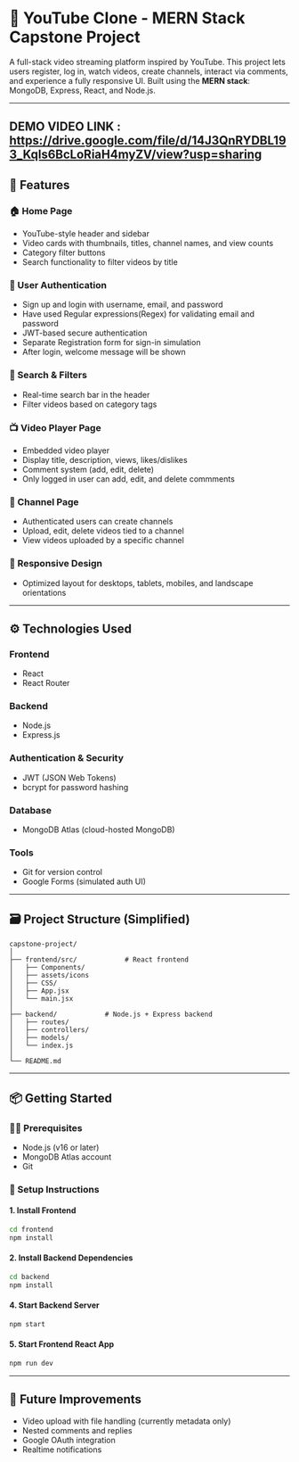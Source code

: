 # 🎥 YouTube Clone - MERN Stack Capstone Project

A full-stack video streaming platform inspired by YouTube. This project lets users register, log in, watch videos, create channels, interact via comments, and experience a fully responsive UI. Built using the **MERN stack**: MongoDB, Express, React, and Node.js.

---

## DEMO VIDEO LINK : https://drive.google.com/file/d/14J3QnRYDBL193_Kqls6BcLoRiaH4myZV/view?usp=sharing


## 🚀 Features

### 🏠 Home Page
- YouTube-style header and sidebar
- Video cards with thumbnails, titles, channel names, and view counts
- Category filter buttons
- Search functionality to filter videos by title

### 🔐 User Authentication
- Sign up and login with username, email, and password
- Have used Regular expressions(Regex) for validating email and password
- JWT-based secure authentication
- Separate Registration form for sign-in simulation
- After login, welcome message will be shown

### 🔎 Search & Filters
- Real-time search bar in the header
- Filter videos based on category tags

### 📺 Video Player Page
- Embedded video player
- Display title, description, views, likes/dislikes
- Comment system (add, edit, delete)
- Only logged in user can add, edit, and delete commments

### 📡 Channel Page
- Authenticated users can create channels
- Upload, edit, delete videos tied to a channel
- View videos uploaded by a specific channel

### 📱 Responsive Design
- Optimized layout for desktops, tablets, mobiles, and landscape orientations

---

## ⚙️ Technologies Used

### Frontend
- React
- React Router

### Backend
- Node.js
- Express.js

### Authentication & Security
- JWT (JSON Web Tokens)
- bcrypt for password hashing

### Database
- MongoDB Atlas (cloud-hosted MongoDB)

### Tools
- Git for version control
- Google Forms (simulated auth UI)

---

## 🗃️ Project Structure (Simplified)

```
capstone-project/
│
├── frontend/src/            # React frontend
│   ├── Components/
│   ├── assets/icons
│   ├── CSS/
│   ├── App.jsx
│   └── main.jsx
│
├── backend/            # Node.js + Express backend
│   ├── routes/
│   ├── controllers/
│   ├── models/
│   └── index.js
│             
└── README.md
```

---

## 📦 Getting Started

### 🧑‍💻 Prerequisites

- Node.js (v16 or later)
- MongoDB Atlas account
- Git

### 🔧 Setup Instructions

#### 1. Install Frontend
```bash
cd frontend
npm install
```

#### 2. Install Backend Dependencies
```bash
cd backend
npm install
```

#### 4. Start Backend Server
```bash
npm start
```

#### 5. Start Frontend React App
```bash
npm run dev
```
---



## 📝 Future Improvements

- Video upload with file handling (currently metadata only)
- Nested comments and replies
- Google OAuth integration
- Realtime notifications